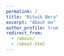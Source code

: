 ```yaml
---
permalink: /
title: "Ritwik Bera"
excerpt: "About me"
author_profile: true
redirect_from: 
  - /about/
  - /about.html
---
```




